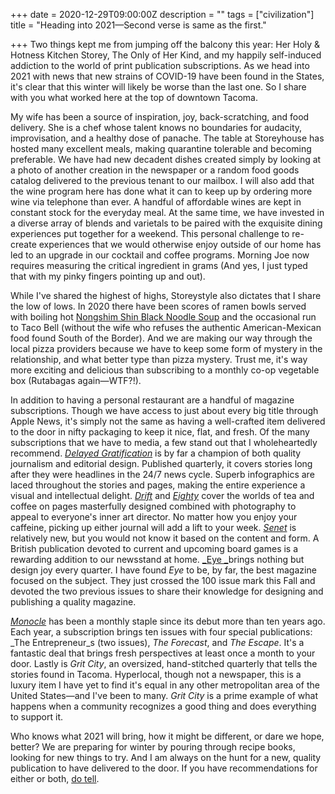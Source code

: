 +++
date = 2020-12-29T09:00:00Z
description = ""
tags = ["civilization"]
title = "Heading into 2021—Second verse is same as the first."

+++
Two things kept me from jumping off the balcony this year: Her Holy & Hotness Kitchen Storey, The Only of Her Kind, and my happily self-induced addiction to the world of print publication subscriptions. As we head into 2021 with news that new strains of COVID-19 have been found in the States, it's clear that this winter will likely be worse than the last one. So I share with you what worked here at the top of downtown Tacoma.

My wife has been a source of inspiration, joy, back-scratching, and food delivery. She is a chef whose talent knows no boundaries for audacity, improvisation, and a healthy dose of panache. The table at Storeyhouse has hosted many excellent meals, making quarantine tolerable and becoming preferable. We have had new decadent dishes created simply by looking at a photo of another creation in the newspaper or a random food goods catalog delivered to the previous tenant to our mailbox. I will also add that the wine program here has done what it can to keep up by ordering more wine via telephone than ever. A handful of affordable wines are kept in constant stock for the everyday meal. At the same time, we have invested in a diverse array of blends and varietals to be paired with the exquisite dining experiences put together for a weekend. This personal challenge to re-create experiences that we would otherwise enjoy outside of our home has led to an upgrade in our cocktail and coffee programs. Morning Joe now requires measuring the critical ingredient in grams (And yes, I just typed that with my pinky fingers pointing up and out). 

While I've shared the highest of highs, Storeystyle also dictates that I share the low of lows. In 2020 there have been scores of ramen bowls served with boiling hot [Nongshim Shin Black Noodle Soup](https://www.amazon.com/NongShim-Shin-Black-Noodle-Spicy/dp/B0061JWQOW) and the occasional run to Taco Bell (without the wife who refuses the authentic American-Mexican food found South of the Border). And we are making our way through the local pizza providers because we have to keep some form of mystery in the relationship, and what better type than pizza mystery. Trust me, it's way more exciting and delicious than subscribing to a monthly co-op vegetable box (Rutabagas again—WTF?!).

In addition to having a personal restaurant are a handful of magazine subscriptions. Though we have access to just about every big title through Apple News, it's simply not the same as having a well-crafted item delivered to the door in nifty packaging to keep it nice, flat, and fresh. Of the many subscriptions that we have to media, a few stand out that I wholeheartedly recommend. [_Delayed Gratification_](https://www.slow-journalism.com/blog) is by far a champion of both quality journalism and editorial design. Published quarterly, it covers stories long after they were headlines in the 24/7 news cycle. Superb infographics are laced throughout the stories and pages, making the entire experience a visual and intellectual delight. [_Drift_](https://www.driftmag.com/) and [_Eighty_](https://www.readeighty.com/) cover the worlds of tea and coffee on pages masterfully designed combined with photography to appeal to everyone's inner art director. No matter how you enjoy your caffeine, picking up either journal will add a lift to your week. [_Senet_](https://senetmagazine.com/) is relatively new, but you would not know it based on the content and form. A British publication devoted to current and upcoming board games is a rewarding addition to our newsstand at home. [_Eye _](http://www.eyemagazine.com/blog)brings nothing but design joy every quarter. I have found _Eye_ to be, by far, the best magazine focused on the subject. They just crossed the 100 issue mark this Fall and devoted the two previous issues to share their knowledge for designing and publishing a quality magazine.

[_Monocle_](https://monocle.com/) has been a monthly staple since its debut more than ten years ago. Each year, a subscription brings ten issues with four special publications: _The Entrepreneur_s (two issues), _The Forecast_, and _The Escape_. It's a fantastic deal that brings fresh perspectives at least once a month to your door. Lastly is _Grit City_, an oversized, hand-stitched quarterly that tells the stories found in Tacoma. Hyperlocal, though not a newspaper, this is a luxury item I have yet to find it's equal in any other metropolitan area of the United States—and I've been to many. _Grit City_ is a prime example of what happens when a community recognizes a good thing and does everything to support it.

Who knows what 2021 will bring, how it might be different, or dare we hope, better? We are preparing for winter by pouring through recipe books, looking for new things to try. And I am always on the hunt for a new, quality publication to have delivered to the door. If you have recommendations for either or both, [do tell](https://airbagindustries.com/contact/).